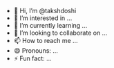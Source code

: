 - 👋 Hi, I’m @takshdoshi
- 👀 I’m interested in ...
- 🌱 I’m currently learning ...
- 💞️ I’m looking to collaborate on ...
- 📫 How to reach me ...
- 😄 Pronouns: ...
- ⚡ Fun fact: ...

<!---
takshdoshi/takshdoshi is a ✨ special ✨ repository because its `README.md` (this file) appears on your GitHub profile.
You can click the Preview link to take a look at your changes.
--->
